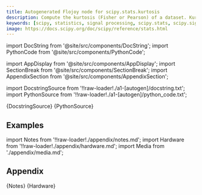 ```yaml
---
title: Autogenerated Flojoy node for scipy.stats.kurtosis
description: Compute the kurtosis (Fisher or Pearson) of a dataset. Kurtosis is the fourth central moment divided by the square of the variance. If Fisher's definition is used, then 3.0 is subtracted from the result to give 0.0 for a normal distribution.  If bias is False then the kurtosis is calculated using k statistics to eliminate bias coming from biased moment estimators  Use `kurtosistest` to see if result is close enough to normal.
keywords: [scipy, statistics, signal processing, scipy.stats, scipy.signal, scipy.stats.kurtosis]
image: https://docs.scipy.org/doc/scipy/reference/stats.html
---
```


[//]: # (Custom component imports)

import DocString from '@site/src/components/DocString';
import PythonCode from '@site/src/components/PythonCode';

import AppDisplay from '@site/src/components/AppDisplay';
import SectionBreak from '@site/src/components/SectionBreak';
import AppendixSection from '@site/src/components/AppendixSection';

[//]: # (Docstring)

import DocstringSource from '!!raw-loader!./a1-[autogen]/docstring.txt';
import PythonSource from '!!raw-loader!./a1-[autogen]/python_code.txt';


<DocString>{DocstringSource}</DocString>
<PythonCode GLink='SCIPY/stats/KURTOSIS/KURTOSIS.py'>{PythonSource}</PythonCode>


<SectionBreak />

    

[//]: # (Examples)

## Examples

<AppDisplay 
  GLink='SCIPY/stats/KURTOSIS'
  nodeLabel='KURTOSIS'>
</AppDisplay>

<SectionBreak />

    

[//]: # (Appendix)

import Notes from '!!raw-loader!./appendix/notes.md';
import Hardware from '!!raw-loader!./appendix/hardware.md';
import Media from './appendix/media.md';

## Appendix

<AppendixSection index={0} folderPath='nodes/SCIPY/stats/KURTOSIS/appendix/'>{Notes}</AppendixSection>
<AppendixSection index={1} folderPath='nodes/SCIPY/stats/KURTOSIS/appendix/'>{Hardware}</AppendixSection>
<AppendixSection index={2} folderPath='nodes/SCIPY/stats/KURTOSIS/appendix/'><Media/></AppendixSection>


